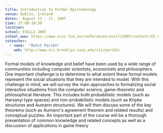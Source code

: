 ```yaml
---
title: Introduction to Formal Epistemology
venue: Dublin, Ireland
dates:  August 13 - 17, 2007
time: 17:00-18:30
location:
school: ESSLLI 2007
school_www: https://www.scss.tcd.ie/conferences/esslli2007/content/CD_Contents/index.htm
coteacher:
  - name:  "Rohit Parikh"
    web: http://www.sci.brooklyn.cuny.edu/cis/parikh/
---
```


 Formal models of knowledge and belief have been used by a wide range of communities including computer scientists, economists and philosophers. One important challenge is to determine to what extent these formal models represent the social situations that they are intended to model. With this challenge in mind, we will survey the main approaches to formalizing social interactive situations from the computer science, game-theoretic and philosophical literature. This includes both probabilistic models (such as Harsanyi type spaces) and non-probabilistic models (such as Kripke structures and Aumann structures). We will then discuss some of the key theorems (such as Aumann's agreement theorem and related results) and conceptual puzzles. An important part of the course will be a thorough presentation of common knowledge and related concepts as well as a discussion of applications in game theory

 
